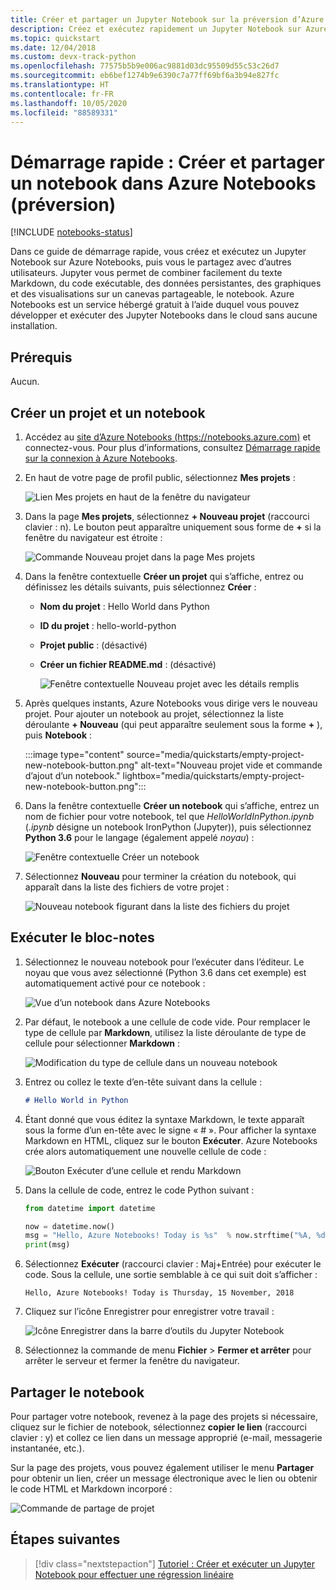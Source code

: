 ```yaml
---
title: Créer et partager un Jupyter Notebook sur la préversion d’Azure Notebooks
description: Créez et exécutez rapidement un Jupyter Notebook sur Azure Notebooks (préversion), puis partagez-le avec d’autres utilisateurs.
ms.topic: quickstart
ms.date: 12/04/2018
ms.custom: devx-track-python
ms.openlocfilehash: 77575b5b9e006ac9881d03dc95509d55c53c26d7
ms.sourcegitcommit: eb6bef1274b9e6390c7a77ff69bf6a3b94e827fc
ms.translationtype: HT
ms.contentlocale: fr-FR
ms.lasthandoff: 10/05/2020
ms.locfileid: "88589331"
---
```

# <a name="quickstart-create-and-share-a-notebook-in-azure-notebooks-preview"></a>Démarrage rapide : Créer et partager un notebook dans Azure Notebooks (préversion)

[!INCLUDE [notebooks-status](../../includes/notebooks-status.md)]

Dans ce guide de démarrage rapide, vous créez et exécutez un Jupyter Notebook sur Azure Notebooks, puis vous le partagez avec d’autres utilisateurs. Jupyter vous permet de combiner facilement du texte Markdown, du code exécutable, des données persistantes, des graphiques et des visualisations sur un canevas partageable, le notebook. Azure Notebooks est un service hébergé gratuit à l’aide duquel vous pouvez développer et exécuter des Jupyter Notebooks dans le cloud sans aucune installation.

## <a name="prerequisites"></a>Prérequis
Aucun.

## <a name="create-a-new-project-and-notebook"></a>Créer un projet et un notebook

1. Accédez au [site d’Azure Notebooks (https://notebooks.azure.com)](https://notebooks.azure.com) et connectez-vous. Pour plus d’informations, consultez [Démarrage rapide sur la connexion à Azure Notebooks](quickstart-sign-in-azure-notebooks.md).

1. En haut de votre page de profil public, sélectionnez **Mes projets** :

    ![Lien Mes projets en haut de la fenêtre du navigateur](media/quickstarts/my-projects-link.png)

1. Dans la page **Mes projets**, sélectionnez **+ Nouveau projet** (raccourci clavier : n). Le bouton peut apparaître uniquement sous forme de **+** si la fenêtre du navigateur est étroite :

    ![Commande Nouveau projet dans la page Mes projets](media/quickstarts/new-project-command.png)

1. Dans la fenêtre contextuelle **Créer un projet** qui s’affiche, entrez ou définissez les détails suivants, puis sélectionnez **Créer** :

   - **Nom du projet** : Hello World dans Python
   - **ID du projet** : hello-world-python
   - **Projet public** : (désactivé)
   - **Créer un fichier README.md** : (désactivé)

     ![Fenêtre contextuelle Nouveau projet avec les détails remplis](media/quickstarts/new-project-popup.png)

1. Après quelques instants, Azure Notebooks vous dirige vers le nouveau projet. Pour ajouter un notebook au projet, sélectionnez la liste déroulante **+ Nouveau** (qui peut apparaître seulement sous la forme **+** ), puis **Notebook** :

    :::image type="content" source="media/quickstarts/empty-project-new-notebook-button.png" alt-text="Nouveau projet vide et commande d’ajout d’un notebook." lightbox="media/quickstarts/empty-project-new-notebook-button.png":::

1. Dans la fenêtre contextuelle **Créer un notebook** qui s’affiche, entrez un nom de fichier pour votre notebook, tel que *HelloWorldInPython.ipynb* (*.ipynb* désigne un notebook IronPython (Jupyter)), puis sélectionnez **Python 3.6** pour le langage (également appelé *noyau*) :

    ![Fenêtre contextuelle Créer un notebook](media/quickstarts/new-notebook-popup.png)

1. Sélectionnez **Nouveau** pour terminer la création du notebook, qui apparaît dans la liste des fichiers de votre projet :

    ![Nouveau notebook figurant dans la liste des fichiers du projet](media/quickstarts/new-notebook-created.png)

## <a name="run-the-notebook"></a>Exécuter le bloc-notes

1. Sélectionnez le nouveau notebook pour l’exécuter dans l’éditeur. Le noyau que vous avez sélectionné (Python 3.6 dans cet exemple) est automatiquement activé pour ce notebook :

    ![Vue d’un notebook dans Azure Notebooks](media/quickstarts/create-notebook-first-open.png)

1. Par défaut, le notebook a une cellule de code vide. Pour remplacer le type de cellule par **Markdown**, utilisez la liste déroulante de type de cellule pour sélectionner **Markdown** :

    ![Modification du type de cellule dans un nouveau notebook](media/quickstarts/create-notebook-cell-type.png)

1. Entrez ou collez le texte d’en-tête suivant dans la cellule :

    ```markdown
    # Hello World in Python
    ```

1. Étant donné que vous éditez la syntaxe Markdown, le texte apparaît sous la forme d’un en-tête avec le signe « # ». Pour afficher la syntaxe Markdown en HTML, cliquez sur le bouton **Exécuter**. Azure Notebooks crée alors automatiquement une nouvelle cellule de code :

    ![Bouton Exécuter d’une cellule et rendu Markdown](media/quickstarts/run-cell-markdown-render.png)

1. Dans la cellule de code, entrez le code Python suivant :

    ```python
    from datetime import datetime

    now = datetime.now()
    msg = "Hello, Azure Notebooks! Today is %s"  % now.strftime("%A, %d %B, %Y")
    print(msg)
    ```

1. Sélectionnez **Exécuter** (raccourci clavier : Maj+Entrée) pour exécuter le code. Sous la cellule, une sortie semblable à ce qui suit doit s’afficher :

    ```output
    Hello, Azure Notebooks! Today is Thursday, 15 November, 2018
    ```

1. Cliquez sur l’icône Enregistrer pour enregistrer votre travail :

    ![Icône Enregistrer dans la barre d’outils du Jupyter Notebook](media/quickstarts/hello-results-save-icon.png)

1. Sélectionnez la commande de menu **Fichier** > **Fermer et arrêter** pour arrêter le serveur et fermer la fenêtre du navigateur.

## <a name="share-the-notebook"></a>Partager le notebook

Pour partager votre notebook, revenez à la page des projets si nécessaire, cliquez sur le fichier de notebook, sélectionnez **copier le lien** (raccourci clavier : y) et collez ce lien dans un message approprié (e-mail, messagerie instantanée, etc.).

Sur la page des projets, vous pouvez également utiliser le menu **Partager** pour obtenir un lien, créer un message électronique avec le lien ou obtenir le code HTML et Markdown incorporé :

![Commande de partage de projet](media/quickstarts/share-project-command.png)

## <a name="next-steps"></a>Étapes suivantes

> [!div class="nextstepaction"]
> [Tutoriel : Créer et exécuter un Jupyter Notebook pour effectuer une régression linéaire](tutorial-create-run-jupyter-notebook.md)
